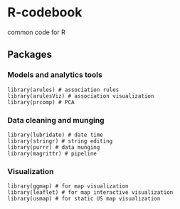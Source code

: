 # R-codebook
common code for R

## Packages

### Models and analytics tools
```{r}
library(arules) # association rules
library(arulesViz) # association visualization
library(prcomp) # PCA
```

### Data cleaning and munging
```{r}
library(lubridate) # date time
library(stringr) # string editing
library(purrr) # data munging
library(magrittr) # pipeline
```

### Visualization
```{r}
library(ggmap) # for map visualization
library(leaflet) # for map interactive visualization
library(usmap) # for static US map visualization
```
###
